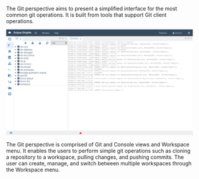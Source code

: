 The Git perspective aims to present a simplified interface for the most common git operations. It is built from tools that support Git client operations.

![Git Perspective](images/ide_perspective_git.png)

The Git perspective is comprised of Git and Console views and Workspace menu. It enables the users to perform simple git operations such as cloning a repository to a workspace, pulling changes, and pushing commits. The user can create, manage, and switch between multiple workspaces through the Workspace menu.
